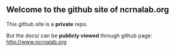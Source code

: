 ## Welcome to the github site of ncrnalab.org

This github site is a **private** repo.

But the docs/ can be **publicly viewed** through github page: http://www.ncrnalab.org



